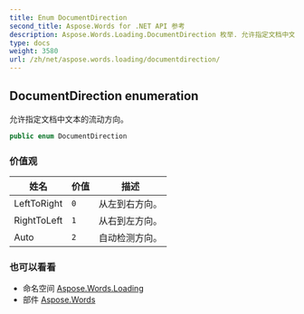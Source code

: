 ```yaml
---
title: Enum DocumentDirection
second_title: Aspose.Words for .NET API 参考
description: Aspose.Words.Loading.DocumentDirection 枚举. 允许指定文档中文本的流动方向
type: docs
weight: 3580
url: /zh/net/aspose.words.loading/documentdirection/
---
```

## DocumentDirection enumeration

允许指定文档中文本的流动方向。

```csharp
public enum DocumentDirection
```

### 价值观

| 姓名 | 价值 | 描述 |
| --- | --- | --- |
| LeftToRight | `0` | 从左到右方向。 |
| RightToLeft | `1` | 从右到左方向。 |
| Auto | `2` | 自动检测方向。 |

### 也可以看看

* 命名空间 [Aspose.Words.Loading](../../aspose.words.loading/)
* 部件 [Aspose.Words](../../)


